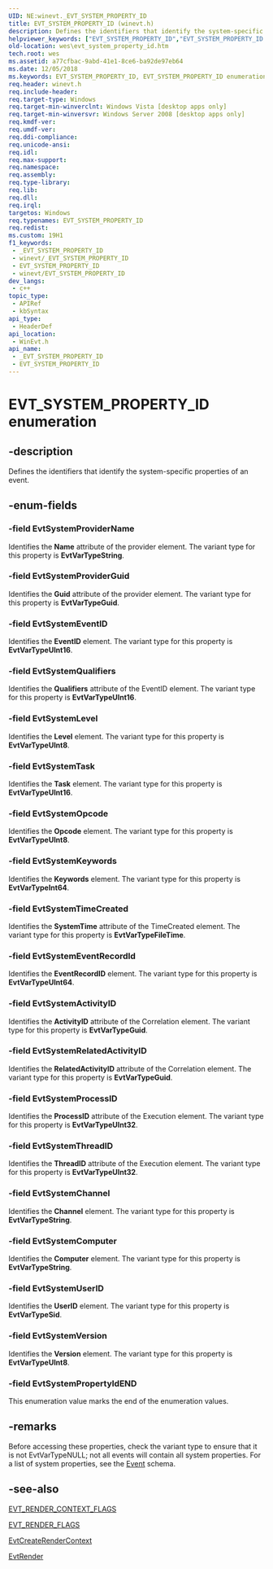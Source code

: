 ```yaml
---
UID: NE:winevt._EVT_SYSTEM_PROPERTY_ID
title: EVT_SYSTEM_PROPERTY_ID (winevt.h)
description: Defines the identifiers that identify the system-specific properties of an event.
helpviewer_keywords: ["EVT_SYSTEM_PROPERTY_ID","EVT_SYSTEM_PROPERTY_ID enumeration [EventLog]","EvtSystemActivityID","EvtSystemChannel","EvtSystemComputer","EvtSystemEventID","EvtSystemEventRecordId","EvtSystemKeywords","EvtSystemLevel","EvtSystemOpcode","EvtSystemProcessID","EvtSystemPropertyIdEND","EvtSystemProviderGuid","EvtSystemProviderName","EvtSystemQualifiers","EvtSystemRelatedActivityID","EvtSystemTask","EvtSystemThreadID","EvtSystemTimeCreated","EvtSystemUserID","EvtSystemVersion","wes.evt_system_property_id","winevt/EVT_SYSTEM_PROPERTY_ID","winevt/EvtSystemActivityID","winevt/EvtSystemChannel","winevt/EvtSystemComputer","winevt/EvtSystemEventID","winevt/EvtSystemEventRecordId","winevt/EvtSystemKeywords","winevt/EvtSystemLevel","winevt/EvtSystemOpcode","winevt/EvtSystemProcessID","winevt/EvtSystemPropertyIdEND","winevt/EvtSystemProviderGuid","winevt/EvtSystemProviderName","winevt/EvtSystemQualifiers","winevt/EvtSystemRelatedActivityID","winevt/EvtSystemTask","winevt/EvtSystemThreadID","winevt/EvtSystemTimeCreated","winevt/EvtSystemUserID","winevt/EvtSystemVersion"]
old-location: wes\evt_system_property_id.htm
tech.root: wes
ms.assetid: a77cfbac-9abd-41e1-8ce6-ba92de97eb64
ms.date: 12/05/2018
ms.keywords: EVT_SYSTEM_PROPERTY_ID, EVT_SYSTEM_PROPERTY_ID enumeration [EventLog], EvtSystemActivityID, EvtSystemChannel, EvtSystemComputer, EvtSystemEventID, EvtSystemEventRecordId, EvtSystemKeywords, EvtSystemLevel, EvtSystemOpcode, EvtSystemProcessID, EvtSystemPropertyIdEND, EvtSystemProviderGuid, EvtSystemProviderName, EvtSystemQualifiers, EvtSystemRelatedActivityID, EvtSystemTask, EvtSystemThreadID, EvtSystemTimeCreated, EvtSystemUserID, EvtSystemVersion, wes.evt_system_property_id, winevt/EVT_SYSTEM_PROPERTY_ID, winevt/EvtSystemActivityID, winevt/EvtSystemChannel, winevt/EvtSystemComputer, winevt/EvtSystemEventID, winevt/EvtSystemEventRecordId, winevt/EvtSystemKeywords, winevt/EvtSystemLevel, winevt/EvtSystemOpcode, winevt/EvtSystemProcessID, winevt/EvtSystemPropertyIdEND, winevt/EvtSystemProviderGuid, winevt/EvtSystemProviderName, winevt/EvtSystemQualifiers, winevt/EvtSystemRelatedActivityID, winevt/EvtSystemTask, winevt/EvtSystemThreadID, winevt/EvtSystemTimeCreated, winevt/EvtSystemUserID, winevt/EvtSystemVersion
req.header: winevt.h
req.include-header: 
req.target-type: Windows
req.target-min-winverclnt: Windows Vista [desktop apps only]
req.target-min-winversvr: Windows Server 2008 [desktop apps only]
req.kmdf-ver: 
req.umdf-ver: 
req.ddi-compliance: 
req.unicode-ansi: 
req.idl: 
req.max-support: 
req.namespace: 
req.assembly: 
req.type-library: 
req.lib: 
req.dll: 
req.irql: 
targetos: Windows
req.typenames: EVT_SYSTEM_PROPERTY_ID
req.redist: 
ms.custom: 19H1
f1_keywords:
 - _EVT_SYSTEM_PROPERTY_ID
 - winevt/_EVT_SYSTEM_PROPERTY_ID
 - EVT_SYSTEM_PROPERTY_ID
 - winevt/EVT_SYSTEM_PROPERTY_ID
dev_langs:
 - c++
topic_type:
 - APIRef
 - kbSyntax
api_type:
 - HeaderDef
api_location:
 - WinEvt.h
api_name:
 - _EVT_SYSTEM_PROPERTY_ID
 - EVT_SYSTEM_PROPERTY_ID
---
```


# EVT_SYSTEM_PROPERTY_ID enumeration


## -description

Defines the identifiers that identify the system-specific properties of an event.

## -enum-fields

### -field EvtSystemProviderName

Identifies the <b>Name</b> attribute of the provider element. The variant type for this property is <b>EvtVarTypeString</b>.

### -field EvtSystemProviderGuid

Identifies the <b>Guid</b> attribute of the provider element. The variant type for this property is <b>EvtVarTypeGuid</b>.

### -field EvtSystemEventID

Identifies the <b>EventID</b> element. The variant type for this property is <b>EvtVarTypeUInt16</b>.

### -field EvtSystemQualifiers

Identifies the <b>Qualifiers</b> attribute of the EventID element. The variant type for this property is <b>EvtVarTypeUInt16</b>.

### -field EvtSystemLevel

Identifies the <b>Level</b> element. The variant type for this property is <b>EvtVarTypeUInt8</b>.

### -field EvtSystemTask

Identifies the <b>Task</b> element. The variant type for this property is <b>EvtVarTypeUInt16</b>.

### -field EvtSystemOpcode

Identifies the <b>Opcode</b> element. The variant type for this property is <b>EvtVarTypeUInt8</b>.

### -field EvtSystemKeywords

Identifies the <b>Keywords</b> element. The variant type for this property is <b>EvtVarTypeInt64</b>.

### -field EvtSystemTimeCreated

Identifies the <b>SystemTime</b> attribute of the TimeCreated element. The variant type for this property is <b>EvtVarTypeFileTime</b>.

### -field EvtSystemEventRecordId

Identifies the <b>EventRecordID</b> element. The variant type for this property is <b>EvtVarTypeUInt64</b>.

### -field EvtSystemActivityID

Identifies the <b>ActivityID</b> attribute of the Correlation element. The variant type for this property is <b>EvtVarTypeGuid</b>.

### -field EvtSystemRelatedActivityID

Identifies the <b>RelatedActivityID</b> attribute of the Correlation element. The variant type for this property is <b>EvtVarTypeGuid</b>.

### -field EvtSystemProcessID

Identifies the <b>ProcessID</b> attribute of the Execution element. The variant type for this property is <b>EvtVarTypeUInt32</b>.

### -field EvtSystemThreadID

Identifies the <b>ThreadID</b> attribute of the Execution element. The variant type for this property is <b>EvtVarTypeUInt32</b>.

### -field EvtSystemChannel

Identifies the <b>Channel</b> element. The variant type for this property is <b>EvtVarTypeString</b>.

### -field EvtSystemComputer

Identifies the <b>Computer</b> element. The variant type for this property is <b>EvtVarTypeString</b>.

### -field EvtSystemUserID

Identifies the <b>UserID</b> element. The variant type for this property is <b>EvtVarTypeSid</b>.

### -field EvtSystemVersion

Identifies the <b>Version</b> element. The variant type for this property is <b>EvtVarTypeUInt8</b>.

### -field EvtSystemPropertyIdEND

  This enumeration value marks the end of the enumeration values.

## -remarks

Before accessing these properties, check the variant type to ensure that it is not EvtVarTypeNULL; not all events will contain all system properties. For a list of system properties, see the <a href="/windows/desktop/WES/eventschema-schema">Event</a> schema.

## -see-also

<a href="/windows/desktop/api/winevt/ne-winevt-evt_render_context_flags">EVT_RENDER_CONTEXT_FLAGS</a>



<a href="/windows/desktop/api/winevt/ne-winevt-evt_render_flags">EVT_RENDER_FLAGS</a>



<a href="/windows/desktop/api/winevt/nf-winevt-evtcreaterendercontext">EvtCreateRenderContext</a>



<a href="/windows/desktop/api/winevt/nf-winevt-evtrender">EvtRender</a>

